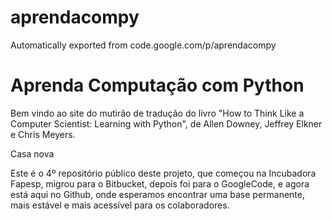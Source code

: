 # aprendacompy
Automatically exported from code.google.com/p/aprendacompy

# Aprenda Computação com Python

Bem vindo ao site do mutirão de tradução do livro "How to Think Like a Computer Scientist: Learning with Python", de Allen Downey, Jeffrey Elkner e Chris Meyers.

Casa nova

Este é o 4º repositório público deste projeto, que começou na Incubadora Fapesp, migrou para o Bitbucket, depois foi para o GoogleCode, e agora está aqui no Github, onde esperamos encontrar uma base permanente, mais estável e mais acessível para os colaboradores.
